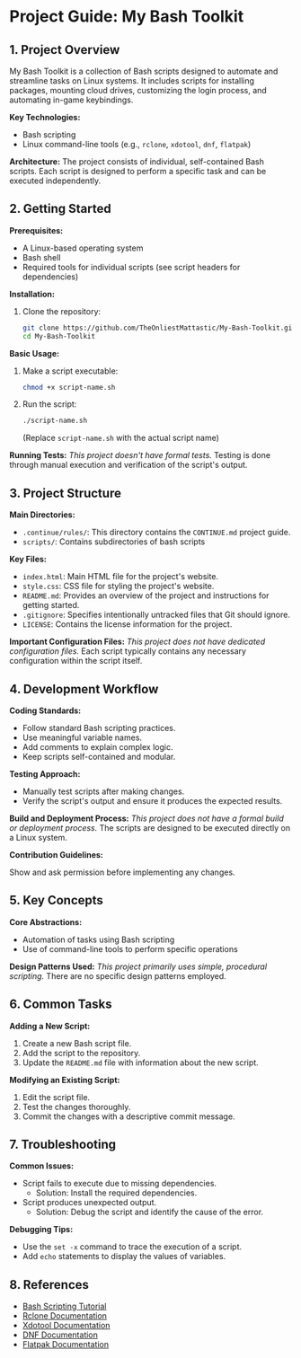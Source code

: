 # Project Guide: My Bash Toolkit

## 1. Project Overview

My Bash Toolkit is a collection of Bash scripts designed to automate and streamline tasks on Linux systems. It includes scripts for installing packages, mounting cloud drives, customizing the login process, and automating in-game keybindings.

**Key Technologies:**

- Bash scripting
- Linux command-line tools (e.g., `rclone`, `xdotool`, `dnf`, `flatpak`)

**Architecture:**
The project consists of individual, self-contained Bash scripts. Each script is designed to perform a specific task and can be executed independently.

## 2. Getting Started

**Prerequisites:**

- A Linux-based operating system
- Bash shell
- Required tools for individual scripts (see script headers for dependencies)

**Installation:**

1. Clone the repository:

   ```bash
   git clone https://github.com/TheOnliestMattastic/My-Bash-Toolkit.git
   cd My-Bash-Toolkit
   ```

**Basic Usage:**

1. Make a script executable:

   ```bash
   chmod +x script-name.sh
   ```

2. Run the script:

   ```bash
   ./script-name.sh
   ```

   (Replace `script-name.sh` with the actual script name)

**Running Tests:**
*This project doesn't have formal tests.* Testing is done through manual execution and verification of the script's output.

## 3. Project Structure

**Main Directories:**

- `.continue/rules/`: This directory contains the `CONTINUE.md` project guide.
- `scripts/`: Contains subdirectories of bash scripts

**Key Files:**

- `index.html`: Main HTML file for the project's website.
- `style.css`: CSS file for styling the project's website.
- `README.md`: Provides an overview of the project and instructions for getting started.
- `.gitignore`: Specifies intentionally untracked files that Git should ignore.
- `LICENSE`: Contains the license information for the project.

**Important Configuration Files:**
*This project does not have dedicated configuration files.* Each script typically contains any necessary configuration within the script itself.

## 4. Development Workflow

**Coding Standards:**

- Follow standard Bash scripting practices.
- Use meaningful variable names.
- Add comments to explain complex logic.
- Keep scripts self-contained and modular.

**Testing Approach:**

- Manually test scripts after making changes.
- Verify the script's output and ensure it produces the expected results.

**Build and Deployment Process:**
*This project does not have a formal build or deployment process.* The scripts are designed to be executed directly on a Linux system.

**Contribution Guidelines:**

Show and ask permission before implementing any changes. 

## 5. Key Concepts

**Core Abstractions:**

- Automation of tasks using Bash scripting
- Use of command-line tools to perform specific operations

**Design Patterns Used:**
*This project primarily uses simple, procedural scripting.* There are no specific design patterns employed.

## 6. Common Tasks

**Adding a New Script:**

1. Create a new Bash script file.
2. Add the script to the repository.
3. Update the `README.md` file with information about the new script.

**Modifying an Existing Script:**

1. Edit the script file.
2. Test the changes thoroughly.
3. Commit the changes with a descriptive commit message.

## 7. Troubleshooting

**Common Issues:**

- Script fails to execute due to missing dependencies.
  - Solution: Install the required dependencies.
- Script produces unexpected output.
  - Solution: Debug the script and identify the cause of the error.

**Debugging Tips:**

- Use the `set -x` command to trace the execution of a script.
- Add `echo` statements to display the values of variables.

## 8. References

- [Bash Scripting Tutorial](https://www.shellscript.sh/)
- [Rclone Documentation](https://rclone.org/)
- [Xdotool Documentation](https://github.com/jordansissel/xdotool)
- [DNF Documentation](https://docs.fedoraproject.org/en-US/quick-docs/dnf/)
- [Flatpak Documentation](https://flatpak.org/)
